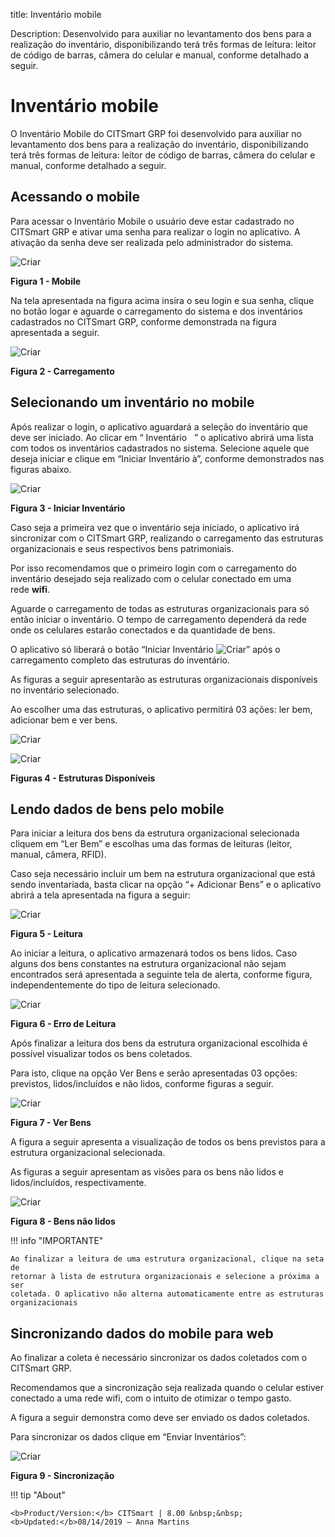 title: Inventário mobile

Description: Desenvolvido para auxiliar no levantamento dos bens para a realização do inventário, disponibilizando terá três formas de leitura: leitor
de código de barras, câmera do celular e manual, conforme detalhado a seguir.

# Inventário mobile

O Inventário Mobile do CITSmart GRP foi desenvolvido para auxiliar no
levantamento dos bens para a realização do inventário, disponibilizando terá
três formas de leitura: leitor de código de barras, câmera do celular e manual,
conforme detalhado a seguir.

Acessando o mobile
------------------

Para acessar o Inventário Mobile o usuário deve estar cadastrado no CITSmart GRP
e ativar uma senha para realizar o login no aplicativo. A ativação da senha deve
ser realizada pelo administrador do sistema.

   ![Criar](images/vent1.png)
    
   **Figura 1 - Mobile**

Na tela apresentada na figura acima insira o seu login e sua senha, clique no
botão logar e aguarde o carregamento do sistema e dos inventários cadastrados no
CITSmart GRP, conforme demonstrada na figura apresentada a seguir.

![Criar](images/vent-2.png)
    
**Figura 2 - Carregamento**

Selecionando um inventário no mobile
------------------------------------

Após realizar o login, o aplicativo aguardará a seleção do inventário que deve
ser iniciado. Ao clicar em “ Inventário   ” o aplicativo abrirá uma lista com
todos os inventários cadastrados no sistema. Selecione aquele que deseja iniciar
e clique em “Iniciar Inventário à”, conforme demonstrados nas figuras abaixo.

   ![Criar](images/vent3.png)
    
   **Figura 3 - Iniciar Inventário**

Caso seja a primeira vez que o inventário seja iniciado, o aplicativo irá
sincronizar com o CITSmart GRP, realizando o carregamento das estruturas
organizacionais e seus respectivos bens patrimoniais.

Por isso recomendamos que o primeiro login com o carregamento do inventário
desejado seja realizado com o celular conectado em uma rede **wifi**.

Aguarde o carregamento de todas as estruturas organizacionais para só então
iniciar o inventário. O tempo de carregamento dependerá da rede onde os
celulares estarão conectados e da quantidade de bens.

O aplicativo só liberará o botão “Iniciar Inventário ![Criar](images/invent.png)” após o carregamento
completo das estruturas do inventário.

As figuras a seguir apresentarão as estruturas organizacionais disponíveis no
inventário selecionado.

Ao escolher uma das estruturas, o aplicativo permitirá 03 ações: ler bem,
adicionar bem e ver bens.

![Criar](images/vent4.png)

![Criar](images/vent5.png)

**Figuras 4 - Estruturas Disponíveis**

Lendo dados de bens pelo mobile
-------------------------------

Para iniciar a leitura dos bens da estrutura organizacional selecionada cliquem
em “Ler Bem” e escolhas uma das formas de leituras (leitor, manual, câmera,
RFID).

Caso seja necessário incluir um bem na estrutura organizacional que está sendo
inventariada, basta clicar na opção “+ Adicionar Bens” e o aplicativo abrirá a
tela apresentada na figura a seguir:

   ![Criar](images/vent6.png)
    
   **Figura 5 - Leitura**

Ao iniciar a leitura, o aplicativo armazenará todos os bens lidos. Caso alguns
dos bens constantes na estrutura organizacional não sejam encontrados será
apresentada a seguinte tela de alerta, conforme figura, independentemente do
tipo de leitura selecionado.

   ![Criar](images/vent7.png)
    
   **Figura 6 - Erro de Leitura**

Após finalizar a leitura dos bens da estrutura organizacional escolhida é
possível visualizar todos os bens coletados.

Para isto, clique na opção Ver Bens e serão apresentadas 03 opções: previstos,
lidos/incluídos e não lidos, conforme figuras a seguir.

   ![Criar](images/vent8.png)
    
   **Figura 7 - Ver Bens**

A figura a seguir apresenta a visualização de todos os bens previstos para a
estrutura organizacional selecionada.

As figuras a seguir apresentam as visões para os bens não lidos e
lidos/incluídos, respectivamente.

   ![Criar](images/vent9.png)
    
   **Figura 8 - Bens não lidos**

!!! info "IMPORTANTE"

    Ao finalizar a leitura de uma estrutura organizacional, clique na seta de
    retornar à lista de estrutura organizacionais e selecione a próxima a ser
    coletada. O aplicativo não alterna automaticamente entre as estruturas
    organizacionais

Sincronizando dados do mobile para web
--------------------------------------

Ao finalizar a coleta é necessário sincronizar os dados coletados com o CITSmart
GRP.

Recomendamos que a sincronização seja realizada quando o celular estiver
conectado a uma rede wifi, com o intuito de otimizar o tempo gasto.

A figura a seguir demonstra como deve ser enviado os dados coletados.

Para sincronizar os dados clique em “Enviar Inventários”:

![Criar](images/vent10.png)

**Figura 9 - Sincronização**


!!! tip "About"

    <b>Product/Version:</b> CITSmart | 8.00 &nbsp;&nbsp;
    <b>Updated:</b>08/14/2019 – Anna Martins
